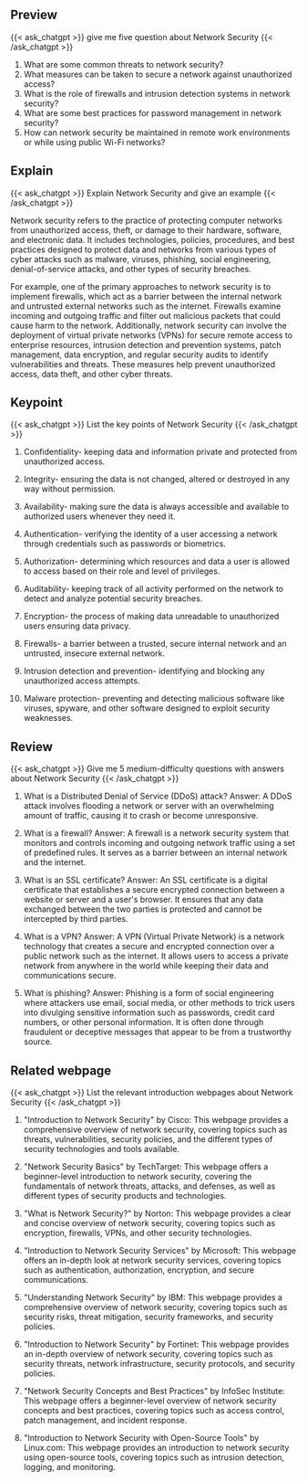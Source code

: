 ## Preview
{{< ask_chatgpt >}}
give me five question about Network Security
{{< /ask_chatgpt >}}



1. What are some common threats to network security?
2. What measures can be taken to secure a network against unauthorized access?
3. What is the role of firewalls and intrusion detection systems in network security?
4. What are some best practices for password management in network security?
5. How can network security be maintained in remote work environments or while using public Wi-Fi networks?   

## Explain
{{< ask_chatgpt >}}
Explain Network Security and give an example
{{< /ask_chatgpt >}}



Network security refers to the practice of protecting computer networks from unauthorized access, theft, or damage to their hardware, software, and electronic data. It includes technologies, policies, procedures, and best practices designed to protect data and networks from various types of cyber attacks such as malware, viruses, phishing, social engineering, denial-of-service attacks, and other types of security breaches.

For example, one of the primary approaches to network security is to implement firewalls, which act as a barrier between the internal network and untrusted external networks such as the internet. Firewalls examine incoming and outgoing traffic and filter out malicious packets that could cause harm to the network. Additionally, network security can involve the deployment of virtual private networks (VPNs) for secure remote access to enterprise resources, intrusion detection and prevention systems, patch management, data encryption, and regular security audits to identify vulnerabilities and threats. These measures help prevent unauthorized access, data theft, and other cyber threats.   

## Keypoint
{{< ask_chatgpt >}}
List the key points of Network Security
{{< /ask_chatgpt >}}



1. Confidentiality- keeping data and information private and protected from unauthorized access.

2. Integrity- ensuring the data is not changed, altered or destroyed in any way without permission.

3. Availability- making sure the data is always accessible and available to authorized users whenever they need it.

4. Authentication- verifying the identity of a user accessing a network through credentials such as passwords or biometrics.

5. Authorization- determining which resources and data a user is allowed to access based on their role and level of privileges.

6. Auditability- keeping track of all activity performed on the network to detect and analyze potential security breaches.

7. Encryption- the process of making data unreadable to unauthorized users ensuring data privacy.

8. Firewalls- a barrier between a trusted, secure internal network and an untrusted, insecure external network.

9. Intrusion detection and prevention- identifying and blocking any unauthorized access attempts.

10. Malware protection- preventing and detecting malicious software like viruses, spyware, and other software designed to exploit security weaknesses.   

## Review
{{< ask_chatgpt >}}
Give me 5 medium-difficulty questions with answers about Network Security
{{< /ask_chatgpt >}}



1. What is a Distributed Denial of Service (DDoS) attack?
Answer: A DDoS attack involves flooding a network or server with an overwhelming amount of traffic, causing it to crash or become unresponsive.

2. What is a firewall?
Answer: A firewall is a network security system that monitors and controls incoming and outgoing network traffic using a set of predefined rules. It serves as a barrier between an internal network and the internet.

3. What is an SSL certificate?
Answer: An SSL certificate is a digital certificate that establishes a secure encrypted connection between a website or server and a user's browser. It ensures that any data exchanged between the two parties is protected and cannot be intercepted by third parties.

4. What is a VPN?
Answer: A VPN (Virtual Private Network) is a network technology that creates a secure and encrypted connection over a public network such as the internet. It allows users to access a private network from anywhere in the world while keeping their data and communications secure.

5. What is phishing?
Answer: Phishing is a form of social engineering where attackers use email, social media, or other methods to trick users into divulging sensitive information such as passwords, credit card numbers, or other personal information. It is often done through fraudulent or deceptive messages that appear to be from a trustworthy source.   

## Related webpage
{{< ask_chatgpt >}}
List the relevant introduction webpages about Network Security
{{< /ask_chatgpt >}}



1. "Introduction to Network Security" by Cisco: This webpage provides a comprehensive overview of network security, covering topics such as threats, vulnerabilities, security policies, and the different types of security technologies and tools available.

2. "Network Security Basics" by TechTarget: This webpage offers a beginner-level introduction to network security, covering the fundamentals of network threats, attacks, and defenses, as well as different types of security products and technologies.

3. "What is Network Security?" by Norton: This webpage provides a clear and concise overview of network security, covering topics such as encryption, firewalls, VPNs, and other security technologies.

4. "Introduction to Network Security Services" by Microsoft: This webpage offers an in-depth look at network security services, covering topics such as authentication, authorization, encryption, and secure communications.

5. "Understanding Network Security" by IBM: This webpage provides a comprehensive overview of network security, covering topics such as security risks, threat mitigation, security frameworks, and security policies.

6. "Introduction to Network Security" by Fortinet: This webpage provides an in-depth overview of network security, covering topics such as security threats, network infrastructure, security protocols, and security policies.

7. "Network Security Concepts and Best Practices" by InfoSec Institute: This webpage offers a beginner-level overview of network security concepts and best practices, covering topics such as access control, patch management, and incident response.

8. "Introduction to Network Security with Open-Source Tools" by Linux.com: This webpage provides an introduction to network security using open-source tools, covering topics such as intrusion detection, logging, and monitoring.   

